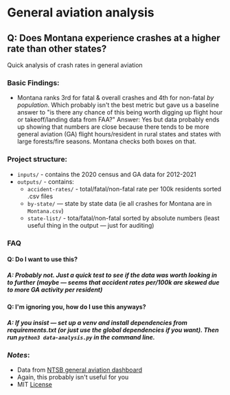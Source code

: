 # General aviation analysis 
## Q: Does Montana experience crashes at a higher rate than other states?
Quick analysis of crash rates in general aviation

### Basic Findings:

- Montana ranks 3rd for fatal & overall crashes and 4th for non-fatal _by population_. Which probably isn't the best metric but gave us a baseline answer to "is there any chance of this being worth digging up flight hour or takeoff/landing data from FAA?" Answer: Yes but data probably ends up showing that numbers are close because there tends to be more general aviation (GA) flight hours/resident in rural states and states with large forests/fire seasons. Montana checks both boxes on that. 

### Project structure:
- `inputs/` - contains the 2020 census and GA data for 2012-2021
- `outputs/` - contains: 
    - `accident-rates/` - total/fatal/non-fatal rate per 100k residents sorted .csv files
    - `by-state/` — state by state data (ie all crashes for Montana are in `Montana.csv`)
    - `state-list/` - tota/fatal/non-fatal sorted by absolute numbers (least useful thing in the output — just for auditing)

### FAQ
#### Q: Do I want to use this? 
##### A: Probably not. Just a quick test to see if the data was worth looking in to further (maybe — seems that accident rates per/100k are skewed due to more GA activity per resident)

#### Q: I'm ignoring you, how do I use this anyways?
##### A: If you insist — set up a venv and install dependencies from requirements.txt (or just use the global dependencies if you want). Then run `python3 data-analysis.py` in the command line. 


### _Notes_:
- Data from [NTSB general aviation dashboard](https://www.ntsb.gov/safety/data/Pages/GeneralAviationDashboard.aspx)
- Again, this probably isn't useful for you
- MIT [License](/LICENSE) 
